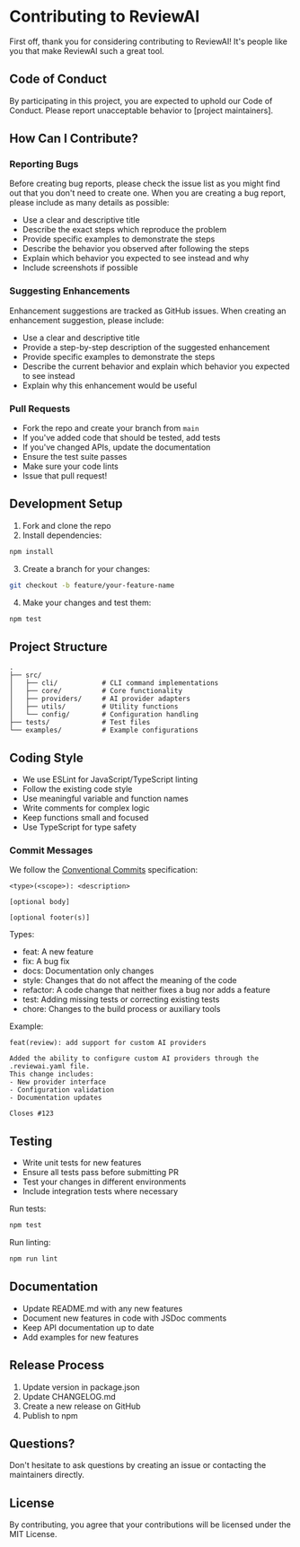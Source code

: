 # Contributing to ReviewAI

First off, thank you for considering contributing to ReviewAI! It's people like you that make ReviewAI such a great tool.

## Code of Conduct

By participating in this project, you are expected to uphold our Code of Conduct. Please report unacceptable behavior to [project maintainers].

## How Can I Contribute?

### Reporting Bugs

Before creating bug reports, please check the issue list as you might find out that you don't need to create one. When you are creating a bug report, please include as many details as possible:

* Use a clear and descriptive title
* Describe the exact steps which reproduce the problem
* Provide specific examples to demonstrate the steps
* Describe the behavior you observed after following the steps
* Explain which behavior you expected to see instead and why
* Include screenshots if possible

### Suggesting Enhancements

Enhancement suggestions are tracked as GitHub issues. When creating an enhancement suggestion, please include:

* Use a clear and descriptive title
* Provide a step-by-step description of the suggested enhancement
* Provide specific examples to demonstrate the steps
* Describe the current behavior and explain which behavior you expected to see instead
* Explain why this enhancement would be useful

### Pull Requests

* Fork the repo and create your branch from `main`
* If you've added code that should be tested, add tests
* If you've changed APIs, update the documentation
* Ensure the test suite passes
* Make sure your code lints
* Issue that pull request!

## Development Setup

1. Fork and clone the repo
2. Install dependencies:
```bash
npm install
```

3. Create a branch for your changes:
```bash
git checkout -b feature/your-feature-name
```

4. Make your changes and test them:
```bash
npm test
```

## Project Structure

```
.
├── src/
│   ├── cli/           # CLI command implementations
│   ├── core/          # Core functionality
│   ├── providers/     # AI provider adapters
│   ├── utils/         # Utility functions
│   └── config/        # Configuration handling
├── tests/             # Test files
└── examples/          # Example configurations
```

## Coding Style

* We use ESLint for JavaScript/TypeScript linting
* Follow the existing code style
* Use meaningful variable and function names
* Write comments for complex logic
* Keep functions small and focused
* Use TypeScript for type safety

### Commit Messages

We follow the [Conventional Commits](https://www.conventionalcommits.org/) specification:

```
<type>(<scope>): <description>

[optional body]

[optional footer(s)]
```

Types:
* feat: A new feature
* fix: A bug fix
* docs: Documentation only changes
* style: Changes that do not affect the meaning of the code
* refactor: A code change that neither fixes a bug nor adds a feature
* test: Adding missing tests or correcting existing tests
* chore: Changes to the build process or auxiliary tools

Example:
```
feat(review): add support for custom AI providers

Added the ability to configure custom AI providers through the .reviewai.yaml file.
This change includes:
- New provider interface
- Configuration validation
- Documentation updates

Closes #123
```

## Testing

* Write unit tests for new features
* Ensure all tests pass before submitting PR
* Test your changes in different environments
* Include integration tests where necessary

Run tests:
```bash
npm test
```

Run linting:
```bash
npm run lint
```

## Documentation

* Update README.md with any new features
* Document new features in code with JSDoc comments
* Keep API documentation up to date
* Add examples for new features

## Release Process

1. Update version in package.json
2. Update CHANGELOG.md
3. Create a new release on GitHub
4. Publish to npm

## Questions?

Don't hesitate to ask questions by creating an issue or contacting the maintainers directly.

## License

By contributing, you agree that your contributions will be licensed under the MIT License.
